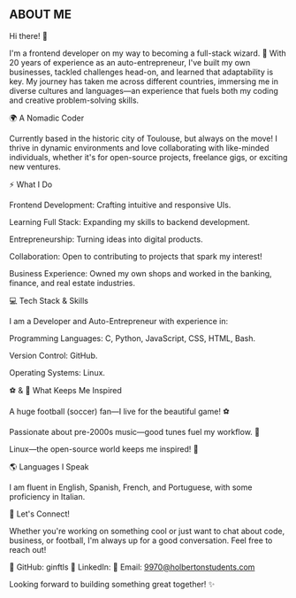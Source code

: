 ## ABOUT ME

Hi there! 👋

I'm a frontend developer on my way to becoming a full-stack wizard. 🚀 With 20 years of experience as an auto-entrepreneur, I've built my own businesses, tackled challenges head-on, and learned that adaptability is key. My journey has taken me across different countries, immersing me in diverse cultures and languages—an experience that fuels both my coding and creative problem-solving skills.

🌍 A Nomadic Coder

Currently based in the historic city of Toulouse, but always on the move! I thrive in dynamic environments and love collaborating with like-minded individuals, whether it's for open-source projects, freelance gigs, or exciting new ventures.

⚡ What I Do

Frontend Development: Crafting intuitive and responsive UIs.

Learning Full Stack: Expanding my skills to backend development.

Entrepreneurship: Turning ideas into digital products.

Collaboration: Open to contributing to projects that spark my interest!

Business Experience: Owned my own shops and worked in the banking, finance, and real estate industries.

💻 Tech Stack & Skills

I am a Developer and Auto-Entrepreneur with experience in:

Programming Languages: C, Python, JavaScript, CSS, HTML, Bash.

Version Control: GitHub.

Operating Systems: Linux.

⚽ & 🎵 What Keeps Me Inspired

A huge football (soccer) fan—I live for the beautiful game! ⚽

Passionate about pre-2000s music—good tunes fuel my workflow. 🎵

Linux—the open-source world keeps me inspired! 🐧

🌎 Languages I Speak

I am fluent in English, Spanish, French, and Portuguese, with some proficiency in Italian.

🚀 Let's Connect!

Whether you're working on something cool or just want to chat about code, business, or football, I'm always up for a good conversation. Feel free to reach out!

🔗 GitHub: ginftls 💼 LinkedIn: 📧 Email: 9970@holbertonstudents.com

Looking forward to building something great together! ✨

